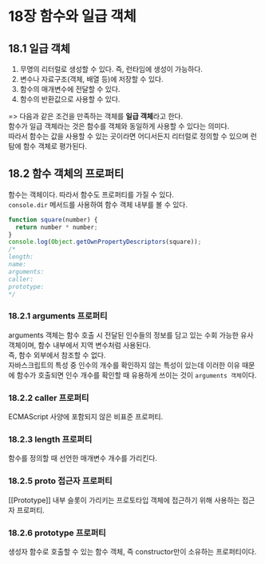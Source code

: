 # 18장 함수와 일급 객체

## 18.1 일급 객체

1. 무명의 리터럴로 생성할 수 있다. 즉, 런타임에 생성이 가능하다.
2. 변수나 자료구조(객체, 배열 등)에 저장할 수 있다.
3. 함수의 매개변수에 전달할 수 있다.
4. 함수의 반환값으로 사용할 수 있다.

=> 다음과 같은 조건을 만족하는 객체를 **일급 객체**라고 한다.  
함수가 일급 객체라는 것은 함수를 객체와 동일하게 사용할 수 있다는 의미다.  
따라서 함수는 값을 사용할 수 있는 곳이라면 어디서든지 리터럴로 정의할 수 있으며 런탐에 함수 객체로 평가된다.

## 18.2 함수 객체의 프로퍼티

함수는 객체이다. 따라서 함수도 프로퍼티를 가질 수 있다.  
`console.dir` 메서드를 사용하여 함수 객체 내부를 볼 수 있다.

```js
function square(number) {
  return number * number;
}
console.log(Object.getOwnPropertyDescriptors(square));
/*
length:
name:
arguments:
caller:
prototype:
*/
```

### 18.2.1 arguments 프로퍼티

arguments 객체는 함수 호출 시 전달된 인수들의 정보를 담고 있는 수회 가능한 유사 객체이며, 함수 내부에서 지역 변수처럼 사용된다.  
즉, 함수 외부에서 참조할 수 없다.  
자바스크립트의 특성 중 인수의 개수를 확인하지 않는 특성이 있는데 이러한 이유 때문에 함수가 호출되면 인수 개수를 확인할 때 유용하게 쓰이는 것이 `arguments 객체`이다.

### 18.2.2 caller 프로퍼티

ECMAScript 사양에 포함되지 않은 비표준 프로퍼티.

### 18.2.3 length 프로퍼티

함수를 정의할 때 선언한 매개변수 개수를 가리킨다.

### 18.2.5 **proto** 접근자 프로퍼티

[[Prototype]] 내부 슬롯이 가리키는 프로토타입 객체에 접근하기 위해 사용하는 접근자 프로퍼티.

### 18.2.6 prototype 프로퍼티

생성자 함수로 호출할 수 있는 함수 객체, 즉 constructor만이 소유하는 프로퍼티이다.
